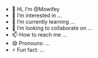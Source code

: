 - 👋 Hi, I’m @Mowifey
- 👀 I’m interested in ...
- 🌱 I’m currently learning ...
- 💞️ I’m looking to collaborate on ...
- 📫 How to reach me ...
- 😄 Pronouns: ...
- ⚡ Fun fact: ...

<!---
Mowifey/Mowifey is a ✨ special ✨ repository because its `README.md` (this file) appears on your GitHub profile.
You can click the Preview link to take a look at your changes.
--->
